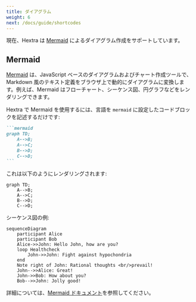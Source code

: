 ```yaml
---
title: ダイアグラム
weight: 6
next: /docs/guide/shortcodes
---
```


現在、Hextra は [Mermaid](#mermaid) によるダイアグラム作成をサポートしています。

<!--more-->

## Mermaid

[Mermaid](https://github.com/mermaid-js/mermaid#readme) は、JavaScript ベースのダイアグラムおよびチャート作成ツールで、Markdown 風のテキスト定義をブラウザ上で動的にダイアグラムに変換します。例えば、Mermaid はフローチャート、シーケンス図、円グラフなどをレンダリングできます。

Hextra で Mermaid を使用するには、言語を `mermaid` に設定したコードブロックを記述するだけです:

````markdown
```mermaid
graph TD;
    A-->B;
    A-->C;
    B-->D;
    C-->D;
```
````

これは以下のようにレンダリングされます:

```mermaid
graph TD;
    A-->B;
    A-->C;
    B-->D;
    C-->D;
```

シーケンス図の例:

```mermaid
sequenceDiagram
    participant Alice
    participant Bob
    Alice->>John: Hello John, how are you?
    loop Healthcheck
        John->>John: Fight against hypochondria
    end
    Note right of John: Rational thoughts <br/>prevail!
    John-->>Alice: Great!
    John->>Bob: How about you?
    Bob-->>John: Jolly good!
```

詳細については、[Mermaid ドキュメント](https://mermaid-js.github.io/mermaid/#/)を参照してください。